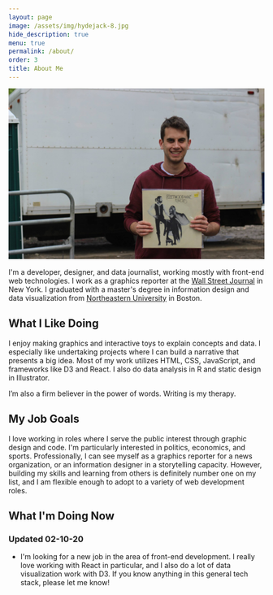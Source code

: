 ```yaml
---
layout: page
image: /assets/img/hydejack-8.jpg
hide_description: true
menu: true
permalink: /about/
order: 3
title: About Me
---
```

![dan_spector](/img/dan.jpg)

I'm a developer, designer, and data journalist, working mostly with front-end web technologies. I work as a graphics reporter at the [Wall Street Journal](https://graphics.wsj.com) in New York. I graduated with a master's degree in information design and data visualization from [Northeastern University](https://www.northeastern.edu/visualization/) in Boston.

## What I Like Doing
I enjoy making graphics and interactive toys to explain concepts and data. I especially like undertaking projects where I can build a narrative that presents a big idea. Most of my work utilizes HTML, CSS, JavaScript, and frameworks like D3 and React. I also do data analysis in R and static design in Illustrator.

I’m also a firm believer in the power of words. Writing is my therapy.

## My Job Goals
I love working in roles where I serve the public interest through graphic design and code. I'm particularly interested in politics, economics, and sports. Professionally, I can see myself as a graphics reporter for a news organization, or an information designer in a storytelling capacity. However, building my skills and learning from others is definitely number one on my list, and I am flexible enough to adopt to a variety of web development roles.

## What I'm Doing Now 
### Updated 02-10-20

* I'm looking for a new job in the area of front-end development. I really love working with React in particular, and I also do a lot of data visualization work with D3. If you know anything in this general tech stack, please let me know!
  

